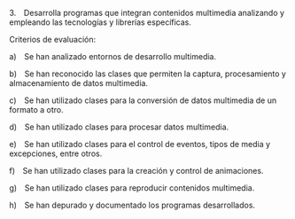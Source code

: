 3. Desarrolla programas que integran contenidos multimedia analizando y empleando las tecnologías y librerías específicas.

Criterios de evaluación:

a) Se han analizado entornos de desarrollo multimedia.

b) Se han reconocido las clases que permiten la captura, procesamiento y almacenamiento de datos multimedia.

c) Se han utilizado clases para la conversión de datos multimedia de un formato a otro.

d) Se han utilizado clases para procesar datos multimedia.

e) Se han utilizado clases para el control de eventos, tipos de media y excepciones, entre otros.

f) Se han utilizado clases para la creación y control de animaciones.

g) Se han utilizado clases para reproducir contenidos multimedia.

h) Se han depurado y documentado los programas desarrollados.
